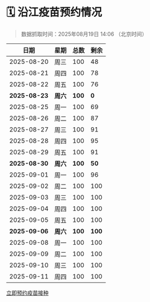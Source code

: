 # 🗓️ 沿江疫苗预约情况

> 数据抓取时间：2025年08月19日 14:06 （北京时间）

| 日期 | 星期 | 总数 | 剩余 |
|------|------|------|------|
| 2025-08-20 | 周三 | 100 | 48 |
| 2025-08-21 | 周四 | 100 | 78 |
| 2025-08-22 | 周五 | 100 | 76 |
| **2025-08-23** | **周六** | **100** | **0** |
| 2025-08-25 | 周一 | 100 | 69 |
| 2025-08-26 | 周二 | 100 | 87 |
| 2025-08-27 | 周三 | 100 | 91 |
| 2025-08-28 | 周四 | 100 | 95 |
| 2025-08-29 | 周五 | 100 | 91 |
| **2025-08-30** | **周六** | **100** | **50** |
| 2025-09-01 | 周一 | 100 | 96 |
| 2025-09-02 | 周二 | 100 | 100 |
| 2025-09-03 | 周三 | 100 | 100 |
| 2025-09-04 | 周四 | 100 | 100 |
| 2025-09-05 | 周五 | 100 | 100 |
| **2025-09-06** | **周六** | **100** | **100** |
| 2025-09-08 | 周一 | 100 | 100 |
| 2025-09-09 | 周二 | 100 | 100 |
| 2025-09-10 | 周三 | 100 | 100 |
| 2025-09-11 | 周四 | 100 | 100 |


<div class="button-container">
<a class="btn" href="http://yfzweb.ishequ.net/#/login" target="_blank">立即预约疫苗接种</a>
</div>
